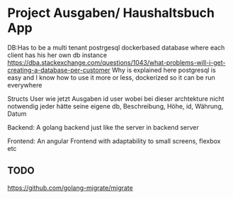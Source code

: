 # Project Ausgaben/ Haushaltsbuch App

DB:Has to be a multi tenant postrgesql dockerbased database where each client has his her own db instance 
https://dba.stackexchange.com/questions/1043/what-problems-will-i-get-creating-a-database-per-customer
Why is explained here 
postgresql is easy and I know how to use it more or less, dockerized so it can be run everywhere

Structs
    User wie jetzt
    Ausgaben id user wobei bei dieser archtekture nicht notwendig jeder hätte seine eigene db, Beschreibung, Höhe, id, Währung, Datum



Backend: A golang backend just like the server in backend server

Frontend: An angular Frontend with adaptability to small screens, flexbox etc

## TODO
https://github.com/golang-migrate/migrate


